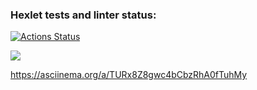 ### Hexlet tests and linter status:
[![Actions Status](https://github.com/daria-savicheva/frontend-project-44/workflows/hexlet-check/badge.svg)](https://github.com/daria-savicheva/frontend-project-44/actions)

<a href="https://codeclimate.com/github/daria-savicheva/frontend-project-44/maintainability"><img src="https://api.codeclimate.com/v1/badges/066979ca71924839da4c/maintainability" /></a>

https://asciinema.org/a/TURx8Z8gwc4bCbzRhA0fTuhMy
